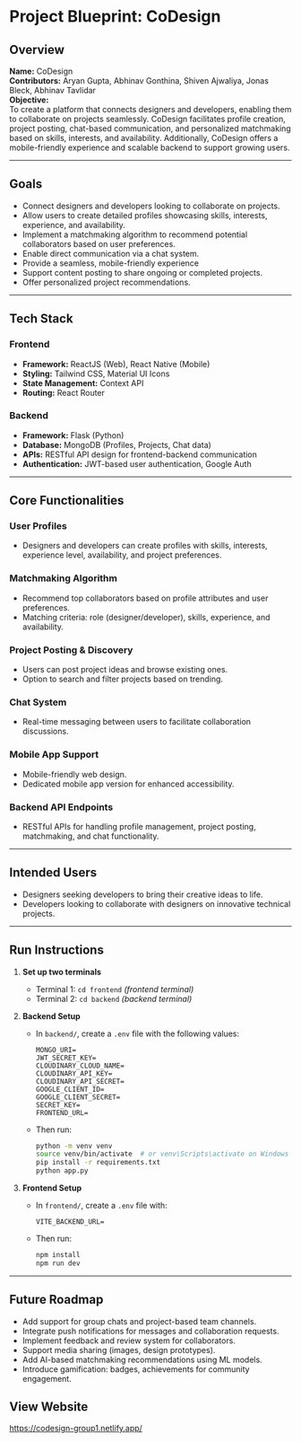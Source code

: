 # Project Blueprint: CoDesign

## Overview  
**Name:** CoDesign  
**Contributors:** Aryan Gupta, Abhinav Gonthina, Shiven Ajwaliya, Jonas Bleck, Abhinav Tavlidar  
**Objective:**  
To create a platform that connects designers and developers, enabling them to collaborate on projects seamlessly. CoDesign facilitates profile creation, project posting, chat-based communication, and personalized matchmaking based on skills, interests, and availability. Additionally, CoDesign offers a mobile-friendly experience and scalable backend to support growing users.

---

## Goals  
- Connect designers and developers looking to collaborate on projects.  
- Allow users to create detailed profiles showcasing skills, interests, experience, and availability.  
- Implement a matchmaking algorithm to recommend potential collaborators based on user preferences.  
- Enable direct communication via a chat system.  
- Provide a seamless, mobile-friendly experience  
- Support content posting to share ongoing or completed projects.  
- Offer personalized project recommendations.

---

## Tech Stack  

### Frontend  
- **Framework:** ReactJS (Web), React Native (Mobile)  
- **Styling:** Tailwind CSS, Material UI Icons  
- **State Management:** Context API  
- **Routing:** React Router  

### Backend  
- **Framework:** Flask (Python)  
- **Database:** MongoDB (Profiles, Projects, Chat data)  
- **APIs:** RESTful API design for frontend-backend communication  
- **Authentication:** JWT-based user authentication, Google Auth  

---

## Core Functionalities  

### User Profiles  
- Designers and developers can create profiles with skills, interests, experience level, availability, and project preferences.

### Matchmaking Algorithm  
- Recommend top collaborators based on profile attributes and user preferences.  
- Matching criteria: role (designer/developer), skills, experience, and availability.

### Project Posting & Discovery  
- Users can post project ideas and browse existing ones.  
- Option to search and filter projects based on trending.

### Chat System  
- Real-time messaging between users to facilitate collaboration discussions.

### Mobile App Support  
- Mobile-friendly web design.  
- Dedicated mobile app version for enhanced accessibility.

### Backend API Endpoints  
- RESTful APIs for handling profile management, project posting, matchmaking, and chat functionality.

---

## Intended Users  
- Designers seeking developers to bring their creative ideas to life.  
- Developers looking to collaborate with designers on innovative technical projects.

---

## Run Instructions  

1. **Set up two terminals**  
   - Terminal 1: `cd frontend` *(frontend terminal)*  
   - Terminal 2: `cd backend` *(backend terminal)*  

2. **Backend Setup**  
   - In `backend/`, create a `.env` file with the following values:
     ```
     MONGO_URI=
     JWT_SECRET_KEY=
     CLOUDINARY_CLOUD_NAME=
     CLOUDINARY_API_KEY=
     CLOUDINARY_API_SECRET=
     GOOGLE_CLIENT_ID=
     GOOGLE_CLIENT_SECRET=
     SECRET_KEY=
     FRONTEND_URL=
     ```
   - Then run:
     ```bash
     python -m venv venv
     source venv/bin/activate  # or venv\Scripts\activate on Windows
     pip install -r requirements.txt
     python app.py
     ```

3. **Frontend Setup**  
   - In `frontend/`, create a `.env` file with:
     ```
     VITE_BACKEND_URL=
     ```
   - Then run:
     ```bash
     npm install
     npm run dev
     ```

---

## Future Roadmap  
- Add support for group chats and project-based team channels.  
- Integrate push notifications for messages and collaboration requests.  
- Implement feedback and review system for collaborators.  
- Support media sharing (images, design prototypes).  
- Add AI-based matchmaking recommendations using ML models.  
- Introduce gamification: badges, achievements for community engagement.

## View Website
https://codesign-group1.netlify.app/
